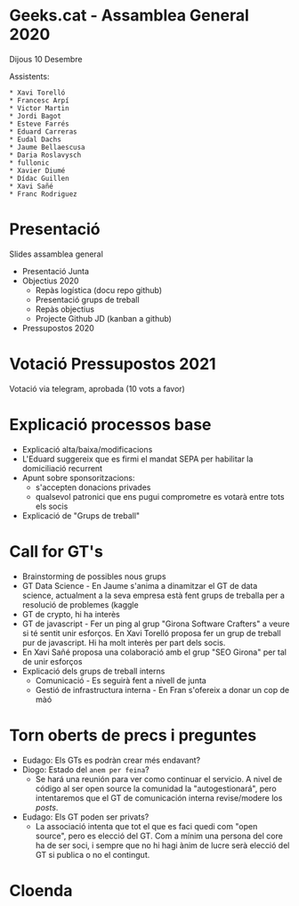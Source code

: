 # Geeks.cat - Assamblea General 2020 

Dijous 10 Desembre

Assistents:

    * Xavi Torelló
    * Francesc Arpí
    * Victor Martin
    * Jordi Bagot
    * Esteve Farrés
    * Eduard Carreras
    * Eudal Dachs
    * Jaume Bellaescusa
    * Daria Roslavysch
    * fullonic
    * Xavier Diumé
    * Dídac Guillen
    * Xavi Sañé
    * Franc Rodriguez
    
# Presentació

Slides assamblea general

- Presentació Junta
- Objectius 2020
    - Repàs logística (docu repo github)
    - Presentació grups de treball
    - Repàs objectius
    - Projecte Github JD (kanban a github)
- Pressupostos 2020

# Votació Pressupostos 2021

Votació via telegram, aprobada (10 vots a favor)

# Explicació processos base

- Explicació alta/baixa/modificacions
- L'Eduard suggereix que es firmi el mandat SEPA per habilitar la domiciliació recurrent
- Apunt sobre sponsoritzacions:
    - s'accepten donacions privades
    - qualsevol patronici que ens pugui comprometre es votarà entre tots els socis
- Explicació de "Grups de treball"

# Call for GT's

- Brainstorming de possibles nous grups
- GT Data Science - En Jaume s'anima a dinamitzar el GT de data science, actualment a la seva empresa està fent grups de treballa per a resolució de problemes (kaggle
- GT de crypto, hi ha interès
- GT de javascript - Fer un ping al grup "Girona Software Crafters" a veure si té sentit unir esforços. En Xavi Torelló proposa fer un grup de treball pur de javascript. Hi ha molt interès per part dels socis.
- En Xavi Sañé proposa una colaboració amb el grup "SEO Girona" per tal de unir esforços
- Explicació dels grups de treball interns
    - Comunicació - Es seguirà fent a nivell de junta
    - Gestió de infrastructura interna - En Fran s'ofereix a donar un cop de màó
    
# Torn oberts de precs i preguntes

- Eudago: Els GTs es podràn crear més endavant?
- Diogo: Estado del `anem per feina`? 
    - Se hará una reunión para ver como continuar el servicio. A nivel de código al ser open source la comunidad la "autogestionará", pero intentaremos que el GT de comunicación interna revise/modere los _posts_.
- Eudago: Els GT poden ser privats?
    - La associació intenta que tot el que es faci quedi com "open source", pero es elecció del GT. Com a mínim una persona del core ha de ser soci, i sempre que no hi hagi ànim de lucre serà elecció del GT si publica o no el contingut.

# Cloenda


